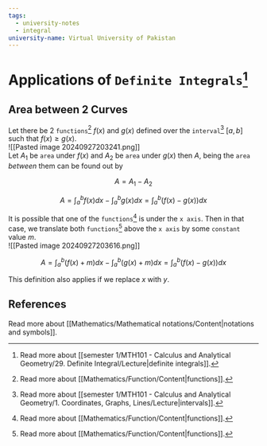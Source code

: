 ```yaml
---
tags:
  - university-notes
  - integral
university-name: Virtual University of Pakistan
---
```


# Applications of `Definite Integrals`[^1]
## Area between 2 Curves
Let there be 2 `functions`[^2] $f(x)$ and $g(x)$ defined over the `interval`[^3] $[a, b]$ such that $f(x) \ge g(x)$.  
![[Pasted image 20240927203241.png]]  
Let $A_1$ be `area` under $f(x)$ and $A_2$ be `area` under $g(x)$ then $A$, being the `area` _between_ them can be found out by  

$$A = A_1 - A_2$$

$$A=\int_{a}^{b}f(x)dx-\int_{a}^{b}g(x)dx=\int_{a}^{b}(f(x)-g(x))dx$$

It is possible that one of the `functions`[^2] is under the `x axis`. Then in that case, we translate both `functions`[^2] above the `x axis` by some `constant` value $m$.  
![[Pasted image 20240927203616.png]]  

$$A=\int_{a}^{b}(f(x)+m)dx-\int_{a}^{b}(g(x)+m)dx=\int_{a}^{b}(f(x)-g(x))dx$$

This definition also applies if we replace $x$ with $y$.

## References
Read more about [[Mathematics/Mathematical notations/Content|notations and symbols]].

[^1]: Read more about [[semester 1/MTH101 - Calculus and Analytical Geometry/29. Definite Integral/Lecture|definite integrals]].
[^2]: Read more about [[Mathematics/Function/Content|functions]].
[^3]: Read more about [[semester 1/MTH101 - Calculus and Analytical Geometry/1. Coordinates, Graphs, Lines/Lecture|intervals]].
